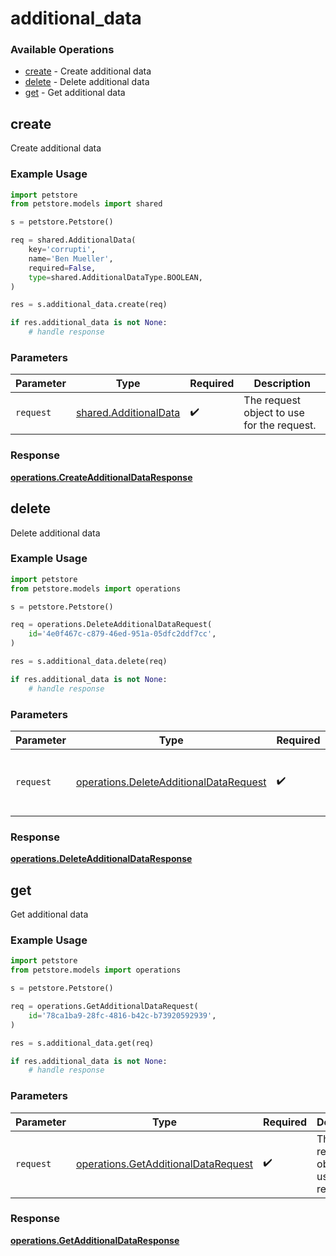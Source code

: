 # additional_data

### Available Operations

* [create](#create) - Create additional data
* [delete](#delete) - Delete additional data
* [get](#get) - Get additional data

## create

Create additional data

### Example Usage

```python
import petstore
from petstore.models import shared

s = petstore.Petstore()

req = shared.AdditionalData(
    key='corrupti',
    name='Ben Mueller',
    required=False,
    type=shared.AdditionalDataType.BOOLEAN,
)

res = s.additional_data.create(req)

if res.additional_data is not None:
    # handle response
```

### Parameters

| Parameter                                                      | Type                                                           | Required                                                       | Description                                                    |
| -------------------------------------------------------------- | -------------------------------------------------------------- | -------------------------------------------------------------- | -------------------------------------------------------------- |
| `request`                                                      | [shared.AdditionalData](../../models/shared/additionaldata.md) | :heavy_check_mark:                                             | The request object to use for the request.                     |


### Response

**[operations.CreateAdditionalDataResponse](../../models/operations/createadditionaldataresponse.md)**


## delete

Delete additional data

### Example Usage

```python
import petstore
from petstore.models import operations

s = petstore.Petstore()

req = operations.DeleteAdditionalDataRequest(
    id='4e0f467c-c879-46ed-951a-05dfc2ddf7cc',
)

res = s.additional_data.delete(req)

if res.additional_data is not None:
    # handle response
```

### Parameters

| Parameter                                                                                        | Type                                                                                             | Required                                                                                         | Description                                                                                      |
| ------------------------------------------------------------------------------------------------ | ------------------------------------------------------------------------------------------------ | ------------------------------------------------------------------------------------------------ | ------------------------------------------------------------------------------------------------ |
| `request`                                                                                        | [operations.DeleteAdditionalDataRequest](../../models/operations/deleteadditionaldatarequest.md) | :heavy_check_mark:                                                                               | The request object to use for the request.                                                       |


### Response

**[operations.DeleteAdditionalDataResponse](../../models/operations/deleteadditionaldataresponse.md)**


## get

Get additional data

### Example Usage

```python
import petstore
from petstore.models import operations

s = petstore.Petstore()

req = operations.GetAdditionalDataRequest(
    id='78ca1ba9-28fc-4816-b42c-b73920592939',
)

res = s.additional_data.get(req)

if res.additional_data is not None:
    # handle response
```

### Parameters

| Parameter                                                                                  | Type                                                                                       | Required                                                                                   | Description                                                                                |
| ------------------------------------------------------------------------------------------ | ------------------------------------------------------------------------------------------ | ------------------------------------------------------------------------------------------ | ------------------------------------------------------------------------------------------ |
| `request`                                                                                  | [operations.GetAdditionalDataRequest](../../models/operations/getadditionaldatarequest.md) | :heavy_check_mark:                                                                         | The request object to use for the request.                                                 |


### Response

**[operations.GetAdditionalDataResponse](../../models/operations/getadditionaldataresponse.md)**

